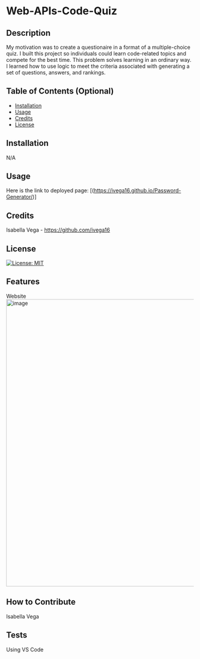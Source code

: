 # Web-APIs-Code-Quiz

## Description

My motivation was to create a questionaire in a format of a multiple-choice quiz. I built this project so individuals could learn code-related topics and compete for the best time. This problem solves learning in an ordinary way. I learned how to use logic to meet the criteria associated with generating a set of questions, answers, and rankings.

## Table of Contents (Optional)

- [Installation](#installation)
- [Usage](#usage)
- [Credits](#credits)
- [License](#license)

## Installation

N/A

## Usage

Here is the link to deployed page: [(https://ivega16.github.io/Password-Generator/)]

## Credits

Isabella Vega - https://github.com/ivega16

## License

[![License: MIT](https://img.shields.io/badge/License-MIT-yellow.svg)](https://opensource.org/licenses/MIT)


## Features

Website
<img width="772" alt="image" src="https://github.com/ivega16/Password-Generator/assets/99403219/9606bdab-adda-4910-bd22-cd9543c8fadf">



## How to Contribute

Isabella Vega

## Tests

Using VS Code
